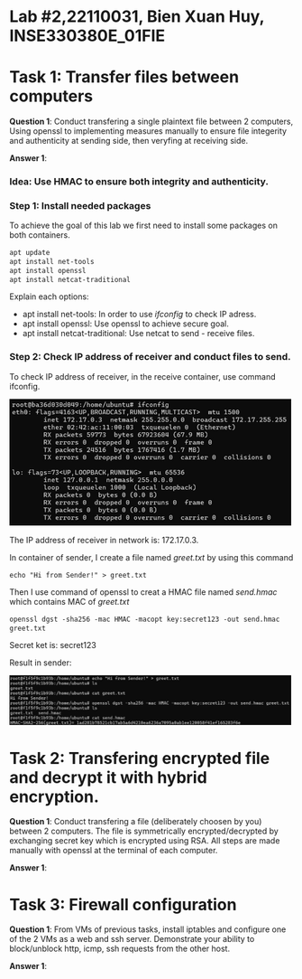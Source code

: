 # Lab #2,22110031, Bien Xuan Huy, INSE330380E_01FIE
# Task 1: Transfer files between computers  
**Question 1**: 
Conduct transfering a single plaintext file between 2 computers, 
Using openssl to implementing measures manually to ensure file integerity and authenticity at sending side, 
then veryfing at receiving side. 

**Answer 1**:

### Idea: Use HMAC to ensure both integrity and authenticity.

### Step 1: Install needed packages

To achieve the goal of this lab we first need to install some packages on both containers.

```
apt update
apt install net-tools
apt install openssl
apt install netcat-traditional
```

Explain each options:
- apt install net-tools: In order to use *ifconfig* to check IP adress.
- apt install openssl: Use openssl to achieve secure goal.
- apt install netcat-traditional: Use netcat to send - receive files.

### Step 2: Check IP address of receiver and conduct files to send.

To check IP address of receiver, in the receive container, use command ifconfig.

<img width="500" alt="Screenshot" src="https://github.com/leonart-delux/informationsecurity-labs/blob/015a2ffa6a8ce4d2917eb34a2a1ace3325d0a77c/lab2/image/checkReceiveIP.jpg">

The IP address of receiver in network is: 172.17.0.3.

In container of sender, I create a file named *greet.txt* by using this command

```
echo "Hi from Sender!" > greet.txt
```

Then I use command of openssl to creat a HMAC file named *send.hmac* which contains MAC of *greet.txt*

```
openssl dgst -sha256 -mac HMAC -macopt key:secret123 -out send.hmac greet.txt
```

Secret ket is: secret123

Result in sender:

<img width="500" alt="Screenshot" src="https://github.com/leonart-delux/informationsecurity-labs/blob/e516b181f69b99453c76220c543d9907cfa740e4/lab2/image/sendMAC.jpg">
 
# Task 2: Transfering encrypted file and decrypt it with hybrid encryption. 
**Question 1**:
Conduct transfering a file (deliberately choosen by you) between 2 computers. 
The file is symmetrically encrypted/decrypted by exchanging secret key which is encrypted using RSA. 
All steps are made manually with openssl at the terminal of each computer.

**Answer 1**:


# Task 3: Firewall configuration
**Question 1**:
From VMs of previous tasks, install iptables and configure one of the 2 VMs as a web and ssh server. Demonstrate your ability to block/unblock http, icmp, ssh requests from the other host.

**Answer 1**:



